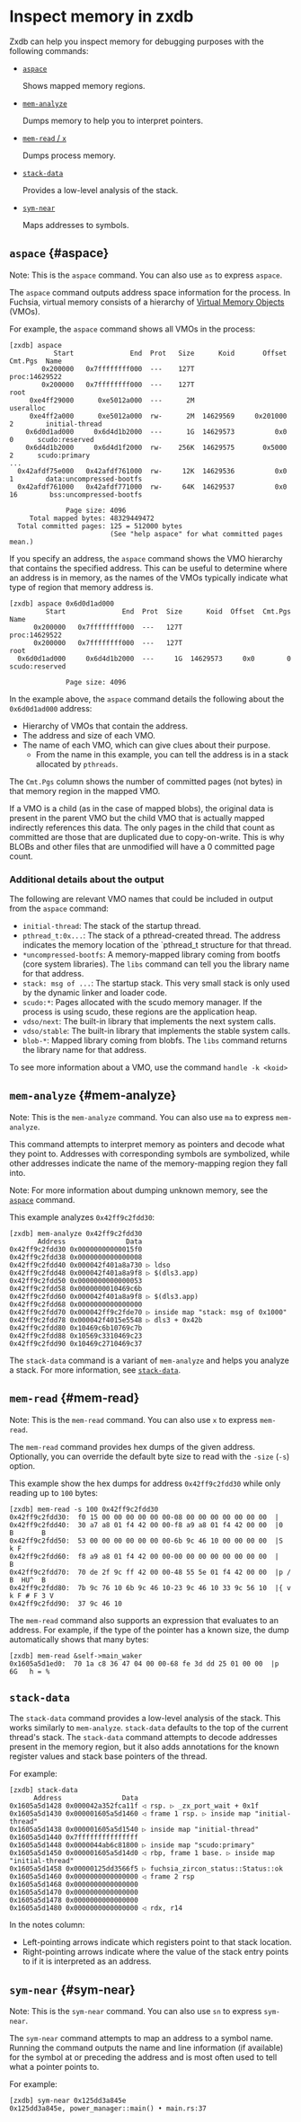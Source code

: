 # Inspect memory in zxdb

Zxdb can help you inspect memory for debugging purposes with the following
commands:

  * [`aspace`](#aspace)

    Shows mapped memory regions.

  * [`mem-analyze`](#mem-analyze)

    Dumps memory to help you to interpret pointers.

  * [`mem-read` / `x`](#mem-read)

    Dumps process memory.

  * [`stack-data`](#stack-data)

    Provides a low-level analysis of the stack.

  * [`sym-near`](#sym-near)

    Maps addresses to symbols.

## `aspace` {#aspace}

Note: This is the `aspace` command. You can also use `as` to express `aspace`.

The `aspace` command outputs address space information for the process. In
Fuchsia, virtual memory consists of a hierarchy of [Virtual Memory
Objects][vmo-object] (VMOs).

For example, the `aspace` command shows all VMOs in the process:

```none {:.devsite-disable-click-to-copy}
[zxdb] aspace
           Start              End  Prot   Size      Koid       Offset  Cmt.Pgs  Name
        0x200000   0x7ffffffff000  ---    127T                                  proc:14629522
        0x200000   0x7ffffffff000  ---    127T                                    root
     0xe4ff29000      0xe5012a000  ---      2M                                      useralloc
     0xe4ff2a000      0xe5012a000  rw-      2M  14629569     0x201000        2        initial-thread
    0x6d0d1ad000     0x6d4d1b2000  ---      1G  14629573          0x0        0      scudo:reserved
    0x6d4d1b2000     0x6d4d1f2000  rw-    256K  14629575       0x5000        2      scudo:primary
...
  0x42afdf75e000   0x42afdf761000  rw-     12K  14629536          0x0        1        data:uncompressed-bootfs
  0x42afdf761000   0x42afdf771000  rw-     64K  14629537          0x0       16        bss:uncompressed-bootfs

              Page size: 4096
     Total mapped bytes: 48329449472
  Total committed pages: 125 = 512000 bytes
                         (See "help aspace" for what committed pages mean.)
```

If you specify an address, the `aspace` command shows the VMO hierarchy that
contains the specified address. This can be useful to determine where an address
is in memory, as the names of the VMOs typically indicate what type of region
that memory address is.

```none {:.devsite-disable-click-to-copy}
[zxdb] aspace 0x6d0d1ad000
         Start              End  Prot  Size      Koid  Offset  Cmt.Pgs  Name
      0x200000   0x7ffffffff000  ---   127T                             proc:14629522
      0x200000   0x7ffffffff000  ---   127T                               root
  0x6d0d1ad000     0x6d4d1b2000  ---     1G  14629573     0x0        0      scudo:reserved

              Page size: 4096
```

In the example above, the `aspace` command details the following about the
`0x6d0d1ad000` address:

  * Hierarchy of VMOs that contain the address.
  * The address and size of each VMO.
  * The name of each VMO, which can give clues about their purpose.
      * From the name in this example, you can tell the address is in a stack
        allocated by `pthreads`.

The `Cmt.Pgs` column shows the number of committed pages (not bytes) in that
memory region in the mapped VMO.

If a VMO is a child (as in the case of mapped blobs), the original data is
present in the parent VMO but the child VMO that is actually mapped indirectly
references this data. The only pages in the child that count as committed
are those that are duplicated due to copy-on-write. This is why BLOBs and other
files that are unmodified will have a 0 committed page count.

### Additional details about the output

The following are relevant VMO names that could be included in output from the
`aspace` command:

  * `initial-thread`: The stack of the startup thread.
  * `pthread_t:0x...`: The stack of a pthread-created thread. The address
    indicates the memory location of the `pthread_t structure for that thread.
  * `*uncompressed-bootfs`: A memory-mapped library coming from bootfs (core
    system libraries). The `libs` command can tell you the library name for that
    address.
  * `stack: msg of ...`: The startup stack. This very small stack is only used
    by the dynamic linker and loader code.
  * `scudo:*`: Pages allocated with the scudo memory manager. If the process is
    using scudo, these regions are the application heap.
  * `vdso/next`: The built-in library that implements the next system calls.
  * `vdso/stable`: The built-in library that implements the stable system calls.
  * `blob-*`: Mapped library coming from blobfs. The `libs` command returns
    the library name for that address.

To see more information about a VMO, use the command `handle -k <koid>`

## `mem-analyze` {#mem-analyze}

Note: This is the `mem-analyze` command. You can also use `ma` to express
`mem-analyze`.

This command attempts to interpret memory as pointers and decode what they
point to. Addresses with corresponding symbols are symbolized, while other
addresses indicate the name of the memory-mapping region they fall into.

Note: For more information about dumping unknown memory, see the
[`aspace`](#aspace) command.

This example analyzes `0x42ff9c2fdd30`:

```none {:.devsite-disable-click-to-copy}
[zxdb] mem-analyze 0x42ff9c2fdd30
       Address               Data
0x42ff9c2fdd30 0x00000000000015f0
0x42ff9c2fdd38 0x0000000000000008
0x42ff9c2fdd40 0x000042f401a8a730 ▷ ldso
0x42ff9c2fdd48 0x000042f401a8a9f8 ▷ $(dls3.app)
0x42ff9c2fdd50 0x0000000000000053
0x42ff9c2fdd58 0x0000000010469c6b
0x42ff9c2fdd60 0x000042f401a8a9f8 ▷ $(dls3.app)
0x42ff9c2fdd68 0x0000000000000000
0x42ff9c2fdd70 0x000042ff9c2fde70 ▷ inside map "stack: msg of 0x1000"
0x42ff9c2fdd78 0x000042f4015e5548 ▷ dls3 + 0x42b
0x42ff9c2fdd80 0x10469c6b10769c7b
0x42ff9c2fdd88 0x10569c3310469c23
0x42ff9c2fdd90 0x10469c2710469c37
```

The `stack-data` command is a variant of `mem-analyze` and helps you analyze a stack.
For more information, see [`stack-data`](#stack-data).

## `mem-read` {#mem-read}

Note: This is the `mem-read` command. You can also use `x` to express `mem-read`.

The `mem-read` command provides hex dumps of the given address. Optionally, you
can override the default byte size to read with the `-size` (`-s`) option.

This example show the hex dumps for address `0x42ff9c2fdd30` while only reading
up to `100` bytes:

```none {:.devsite-disable-click-to-copy}
[zxdb] mem-read -s 100 0x42ff9c2fdd30
0x42ff9c2fdd30:  f0 15 00 00 00 00 00 00-08 00 00 00 00 00 00 00  |
0x42ff9c2fdd40:  30 a7 a8 01 f4 42 00 00-f8 a9 a8 01 f4 42 00 00  |0    B       B
0x42ff9c2fdd50:  53 00 00 00 00 00 00 00-6b 9c 46 10 00 00 00 00  |S       k F
0x42ff9c2fdd60:  f8 a9 a8 01 f4 42 00 00-00 00 00 00 00 00 00 00  |     B
0x42ff9c2fdd70:  70 de 2f 9c ff 42 00 00-48 55 5e 01 f4 42 00 00  |p /  B  HU^  B
0x42ff9c2fdd80:  7b 9c 76 10 6b 9c 46 10-23 9c 46 10 33 9c 56 10  |{ v k F # F 3 V
0x42ff9c2fdd90:  37 9c 46 10
```

The `mem-read` command also supports an expression that evaluates to an address.
For example, if the type of the pointer has a known size, the dump automatically
shows that many bytes:

```none {:.devsite-disable-click-to-copy}
[zxdb] mem-read &self->main_waker
0x1605a5d1ed0:  70 1a c8 36 47 04 00 00-68 fe 3d dd 25 01 00 00  |p  6G   h = %
```

## `stack-data`

The `stack-data` command provides a low-level analysis of the stack. This works
similarly to `mem-analyze`. `stack-data` defaults to the top of the current
thread's stack. The `stack-data` command attempts to decode addresses present in
the memory region, but it also adds annotations for the known register values
and stack base pointers of the thread.

For example:

```none {:.devsite-disable-click-to-copy}
[zxdb] stack-data
      Address               Data
0x1605a5d1428 0x000042a352fca11f ◁ rsp. ▷ _zx_port_wait + 0x1f
0x1605a5d1430 0x000001605a5d1460 ◁ frame 1 rsp. ▷ inside map "initial-thread"
0x1605a5d1438 0x000001605a5d1540 ▷ inside map "initial-thread"
0x1605a5d1440 0x7fffffffffffffff
0x1605a5d1448 0x0000044ab6c81800 ▷ inside map "scudo:primary"
0x1605a5d1450 0x000001605a5d14d0 ◁ rbp, frame 1 base. ▷ inside map "initial-thread"
0x1605a5d1458 0x00000125dd3566f5 ▷ fuchsia_zircon_status::Status::ok
0x1605a5d1460 0x0000000000000000 ◁ frame 2 rsp
0x1605a5d1468 0x0000000000000000
0x1605a5d1470 0x0000000000000000
0x1605a5d1478 0x0000000000000000
0x1605a5d1480 0x0000000000000000 ◁ rdx, r14
```

In the notes column:

 * Left-pointing arrows indicate which registers point to that stack location.
 * Right-pointing arrows indicate where the value of the stack entry points to
   if it is interpreted as an address.

## `sym-near` {#sym-near}

Note: This is the `sym-near` command. You can also use `sn` to express `sym-near`.

The `sym-near` command attempts to map an address to a symbol name. Running the
command outputs the name and line information (if available) for the symbol at
or preceding the address and is most often used to tell what a pointer points to.

For example:

```none {:.devsite-disable-click-to-copy}
[zxdb] sym-near 0x125dd3a845e
0x125dd3a845e, power_manager::main() • main.rs:37
```

[vmo-object]: /docs/reference/kernel_objects/vm_object.md
